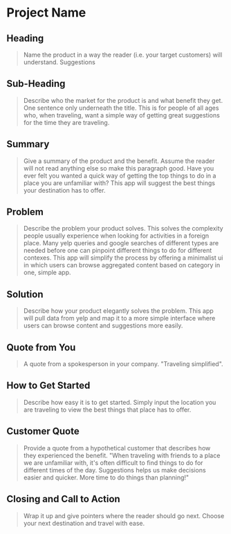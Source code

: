 # Project Name #

<!-- 
> This material was originally posted [here](http://www.quora.com/What-is-Amazons-approach-to-product-development-and-product-management). It is reproduced here for posterities sake.

There is an approach called "working backwards" that is widely used at Amazon. They work backwards from the customer, rather than starting with an idea for a product and trying to bolt customers onto it. While working backwards can be applied to any specific product decision, using this approach is especially important when developing new products or features.

For new initiatives a product manager typically starts by writing an internal press release announcing the finished product. The target audience for the press release is the new/updated product's customers, which can be retail customers or internal users of a tool or technology. Internal press releases are centered around the customer problem, how current solutions (internal or external) fail, and how the new product will blow away existing solutions.

If the benefits listed don't sound very interesting or exciting to customers, then perhaps they're not (and shouldn't be built). Instead, the product manager should keep iterating on the press release until they've come up with benefits that actually sound like benefits. Iterating on a press release is a lot less expensive than iterating on the product itself (and quicker!).

If the press release is more than a page and a half, it is probably too long. Keep it simple. 3-4 sentences for most paragraphs. Cut out the fat. Don't make it into a spec. You can accompany the press release with a FAQ that answers all of the other business or execution questions so the press release can stay focused on what the customer gets. My rule of thumb is that if the press release is hard to write, then the product is probably going to suck. Keep working at it until the outline for each paragraph flows. 

Oh, and I also like to write press-releases in what I call "Oprah-speak" for mainstream consumer products. Imagine you're sitting on Oprah's couch and have just explained the product to her, and then you listen as she explains it to her audience. That's "Oprah-speak", not "Geek-speak".

Once the project moves into development, the press release can be used as a touchstone; a guiding light. The product team can ask themselves, "Are we building what is in the press release?" If they find they're spending time building things that aren't in the press release (overbuilding), they need to ask themselves why. This keeps product development focused on achieving the customer benefits and not building extraneous stuff that takes longer to build, takes resources to maintain, and doesn't provide real customer benefit (at least not enough to warrant inclusion in the press release).
 -->
 
## Heading ##
  > Name the product in a way the reader (i.e. your target customers) will understand.
  Suggestions

## Sub-Heading ##
  > Describe who the market for the product is and what benefit they get. One sentence only underneath the title.
  This is for people of all ages who, when traveling, want a simple way of getting great suggestions for the time they are traveling.

## Summary ##
  > Give a summary of the product and the benefit. Assume the reader will not read anything else so make this paragraph good.
  Have you ever felt you wanted a quick way of getting the top things to do in a place you are unfamiliar with? This app will suggest the best things your destination has to offer.
  
## Problem ##
  > Describe the problem your product solves.
  This solves the complexity people usually experience when looking for activities in a foreign place. Many yelp queries and google searches of different types are needed before one can pinpoint different things to do for different contexes. This app will simplify the process by offering a minimalist ui in which users can browse aggregated content based on category in one, simple app.

## Solution ##
  > Describe how your product elegantly solves the problem.
  This app will pull data from yelp and map it to a more simple interface where users can browse content and suggestions more easily.

## Quote from You ##
  > A quote from a spokesperson in your company.
  "Traveling simplified".

## How to Get Started ##
  > Describe how easy it is to get started.
  Simply input the location you are traveling to view the best things that place has to offer.

## Customer Quote ##
  > Provide a quote from a hypothetical customer that describes how they experienced the benefit.
  "When traveling with friends to a place we are unfamiliar with, it's often difficult to find things to do for different times of the day. Suggestions helps us make decisions easier and quicker. More time to do things than planning!"

## Closing and Call to Action ##
  > Wrap it up and give pointers where the reader should go next.
  Choose your next destination and travel with ease.
